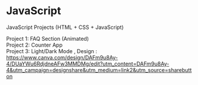 # JavaScript
JavaScript Projects (HTML + CSS + JavaScript)

Project 1: FAQ Section (Animated)
<br />
Project 2: Counter App
<br />
Project 3: Light/Dark Mode , Design : https://www.canva.com/design/DAFm9u8Ay-4/DUaYWu6RdjdneAFw3MMDMg/edit?utm_content=DAFm9u8Ay-4&utm_campaign=designshare&utm_medium=link2&utm_source=sharebutton
